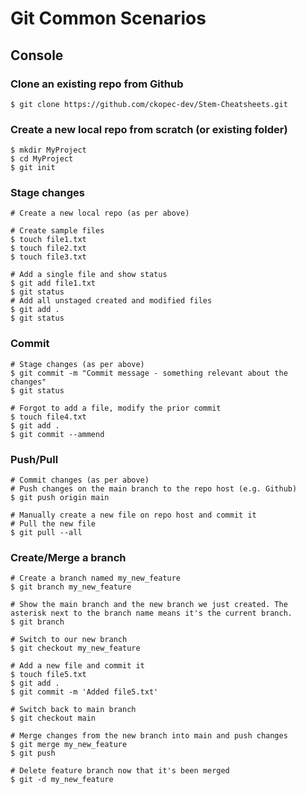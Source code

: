 
# Git Common Scenarios

## Console

### Clone an existing repo from Github

~~~
$ git clone https://github.com/ckopec-dev/Stem-Cheatsheets.git
~~~

### Create a new local repo from scratch (or existing folder)

~~~
$ mkdir MyProject
$ cd MyProject
$ git init
~~~

### Stage changes

~~~
# Create a new local repo (as per above)

# Create sample files
$ touch file1.txt
$ touch file2.txt
$ touch file3.txt

# Add a single file and show status
$ git add file1.txt
$ git status
# Add all unstaged created and modified files
$ git add .
$ git status
~~~

### Commit

~~~
# Stage changes (as per above)
$ git commit -m "Commit message - something relevant about the changes"
$ git status

# Forgot to add a file, modify the prior commit
$ touch file4.txt
$ git add .
$ git commit --ammend
~~~

### Push/Pull

~~~
# Commit changes (as per above)
# Push changes on the main branch to the repo host (e.g. Github)
$ git push origin main

# Manually create a new file on repo host and commit it
# Pull the new file
$ git pull --all
~~~

### Create/Merge a branch

~~~
# Create a branch named my_new_feature
$ git branch my_new_feature

# Show the main branch and the new branch we just created. The asterisk next to the branch name means it's the current branch.
$ git branch

# Switch to our new branch
$ git checkout my_new_feature

# Add a new file and commit it
$ touch file5.txt
$ git add .
$ git commit -m 'Added file5.txt'

# Switch back to main branch
$ git checkout main

# Merge changes from the new branch into main and push changes
$ git merge my_new_feature
$ git push

# Delete feature branch now that it's been merged
$ git -d my_new_feature
~~~

